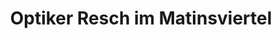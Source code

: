 ---
title: "Optiker Resch im Matinsviertel"
url: /darmstadt/optiker-resch-im-matinsviertel/
shop: Optiker
---
